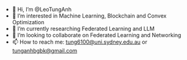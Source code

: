 - 👋 Hi, I’m @LeoTungAnh
- 👀 I’m interested in Machine Learning, Blockchain and Convex Optimization
- 🌱 I’m currently researching Federated Learning and LLM
- 💞️ I’m looking to collaborate on Federated Learning and Networking
- 📫 How to reach me: tung6100@uni.sydney.edu.au or tunganhbgbk@gmail.com

<!---
LeoTungAnh/LeoTungAnh is a ✨ special ✨ repository because its `README.md` (this file) appears on your GitHub profile.
You can click the Preview link to take a look at your changes.
--->
